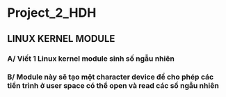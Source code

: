 # Project_2_HDH
## LINUX KERNEL MODULE
### A/ Viết 1 **Linux kernel module** sinh số ngẫu nhiên
### B/ Module này sẽ tạo một character device để cho phép các tiền trình ở user space có thể open và read các số ngẫu nhiên
